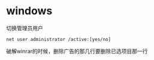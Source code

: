 # windows

切换管理员用户

```shell
net user administrator /active:[yes/no]
```

破解winrar的时候，删除广告的那几行要删除已选项目那一行

